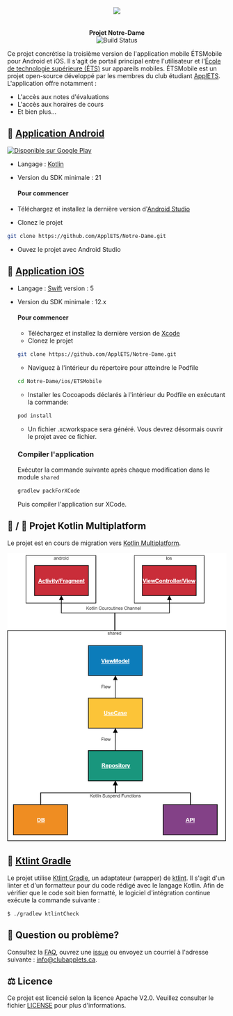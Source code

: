<div align="center">
  <img src="https://lh3.googleusercontent.com/9rjfsSfCoglGlZI5xGo684RSQjgC_hOGse1VZXN6l_7ztH0zq-H20Je12Lf_8PLUzUR4=s180-rw" />
  <p>
    <br /><strong>Projet Notre-Dame</strong>
    <br />
    <a href="https://travis-ci.org/ApplETS/Notre-Dame" style="text-decoration: none;">
        <img src="https://travis-ci.com/ApplETS/Notre-Dame.svg?branch=master" alt="Build Status"/>
    </a>
    <br />
  </p>
</div>

Ce projet concrétise la troisième version de l'application mobile ÉTSMobile pour Android et iOS. Il s'agit de portail principal entre l'utilisateur et l'[École de technologie supérieure (ÉTS)](https://www.etsmtl.ca/) sur appareils mobiles. ÉTSMobile est un projet open-source développé par les membres du club étudiant [ApplETS](https://clubapplets.ca/). L'application offre notamment :

* L'accès aux notes d'évaluations
* L'accès aux horaires de cours
* Et bien plus...

## 🤖 [Application Android](https://github.com/ApplETS/Notre-Dame/tree/master/android)

<a href='https://play.google.com/store/apps/details?id=ca.etsmtl.applets.etsmobile.beta&hl=fr_CA'><img alt='Disponible sur Google Play' src='https://play.google.com/intl/en_us/badges/images/generic/fr-ca_badge_web_generic.png' width=250px /></a>

* Langage : [Kotlin](https://github.com/ApplETS/Notre-Dame/search?l=kotlin)
* Version du SDK minimale : 21
  
  #### Pour commencer
 * Téléchargez et installez la dernière version d'[Android Studio](https://developer.android.com/studio/)
 * Clonez le projet
 ```bash
git clone https://github.com/ApplETS/Notre-Dame.git
 ```
 * Ouvez le projet avec Android Studio

## 🍎 [Application iOS](https://github.com/ApplETS/Notre-Dame/tree/master/ios)
* Langage : [Swift](https://github.com/ApplETS/Notre-Dame/search?l=swift) version : 5
* Version du SDK minimale : 12.x
  #### Pour commencer
  * Téléchargez et installez la dernière version de [Xcode](https://itunes.apple.com/ca/app/xcode/id497799835?mt=12)
  * Clonez le projet
  ```bash
  git clone https://github.com/ApplETS/Notre-Dame.git
  ```
  * Naviguez à l'intérieur du répertoire pour atteindre le Podfile
  ```bash
  cd Notre-Dame/ios/ETSMobile
  ```
  * Installer les Cocoapods déclarés à l'intérieur du Podfile en exécutant la commande:
  ```bash
  pod install
  ```
  * Un fichier .xcworkspace sera généré. Vous devrez désormais ouvrir le projet avec ce fichier.
  
   ### Compiler l'application
   Exécuter la commande suivante après chaque modification dans le module `shared`
   ```bash
   gradlew packForXCode
   ```
  Puis compiler l'application sur XCode.

## 🤖 / 🍎 Projet Kotlin Multiplatform
Le projet est en cours de migration vers [Kotlin Multiplatform](https://kotlinlang.org/docs/reference/multiplatform.html).

<a href="https://github.com/ApplETS/Notre-Dame/wiki/Project-Architecture-(EN)" style="text-decoration: none;">
    <img src="docs/images/architecture_multiplatform.png" width="600" />
</a>

## :shirt: [Ktlint Gradle](https://github.com/jlleitschuh/ktlint-gradle)
Le projet utilise [Ktlint Gradle](https://github.com/jlleitschuh/ktlint-gradle), un adaptateur (wrapper) de [ktlint](https://ktlint.github.io/). Il s'agit d'un linter et d'un formatteur pour du code rédigé avec le langage Kotlin. Afin de vérifier que le code soit bien formatté, le logiciel d'intégration continue exécute la commande suivante : 
```shell
$ ./gradlew ktlintCheck
```

## 🤔 Question ou problème?

Consultez la [FAQ](https://github.com/ApplETS/Notre-Dame/wiki/Beta-Test-FAQ-(FR)), ouvrez une [issue](https://github.com/ApplETS/Notre-Dame/issues/new/choose) ou envoyez un courriel à l'adresse suivante : info@clubapplets.ca.

## ⚖️ Licence
Ce projet est licencié selon la licence Apache V2.0. Veuillez consulter le fichier [LICENSE](https://github.com/ApplETS/Notre-Dame/blob/master/LICENSE) pour plus d'informations.
